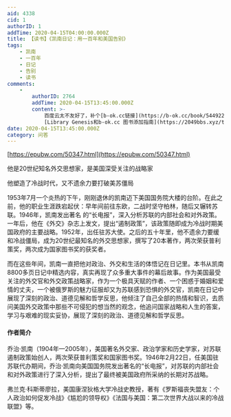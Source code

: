 ```yaml
---
aid: 4338
cid: 1
authorID: 1
addTime: 2020-04-15T04:00:00.000Z
title: 【读书】《凯南日记：用一百年和美国告别》
tags:
    - 凯南
    - 一百年
    - 日记
    - 告别
    - 读书
comments:
    -
        authorID: 2764
        addTime: 2020-04-15T13:45:00.000Z
        content: >-
            百度云太不友好了，补个[b-ok.cc链接](https://b-ok.cc/book/5449221/a1b365)，强烈建议使用
            [Library Genesis和b-ok.cc 图书添加指南](https://2049bbs.xyz/t/2214)
date: 2020-04-15T13:45:00.000Z
category: 问答
---
```


[https://epubw.com/50347.html](https://epubw.com/50347.html)

他是20世纪知名外交思想家，是美国深受关注的战略家

他塑造了冷战时代，又不遗余力要打破美苏僵局

1953年7月一个炎热的下午，刚刚退休的凯南迈下美国国务院大楼的台阶。在此之前，他的职业生涯跌宕起伏：早年间前往东欧，二战时坚守柏林，随后又辗转苏联。1946年，凯南发出著名 的“长电报”，深入分析苏联的内部社会和对外政策。一年后，他在《外交》杂志上发文，提出“遏制政策”，该政策随即成为冷战时期美国政府的主要战略。1952年，出任驻苏大使。之后的五十年里，他不遗余力要缓和冷战僵局，成为20世纪最知名的外交思想家，撰写了20本著作，两次荣获普利策奖，两次成为国家图书奖的获奖者。

而在这些年间，凯南一直把他对政治、外交和生活的体悟记在日记里。本书从凯南8800多页日记中精选内容，真实再现了众多重大事件的幕后故事。作为美国最受关注的外交官和外交政策战略家，作为一个极具天赋的作者、一个困惑于婚姻和爱情的丈夫，一个被俄罗斯的魅力征服却又为苏联感到恐惧的外交官，凯南在日记中展现了深刻的政治、道德见解和哲学反思，他倾注了自己全部的热情和智识，去质问美国外交政策中那些不可侵犯的想当然的观念，他追问国家战略和人生的答案，学习与艰难的现实妥协，展现了深刻的政治、道德见解和哲学反思。

#### [](#%E4%BD%9C%E8%80%85%E7%AE%80%E4%BB%8B)作者简介

乔治·凯南（1904年—2005年），美国著名外交家、政治学家和历史学家，对苏联遏制政策始创人，两次荣获普利策奖和国家图书奖。1946年2月22日，任美国驻苏联代办期间，乔治·凯南向美国国务院发出著名的“长电报”，对苏联的内部社会和对外政策进行了深入分析，提出了最终被美国政府所采纳的长期对苏战略。

弗兰克·科斯蒂廖拉，美国康涅狄格大学冷战史教授，著有《罗斯福丧失盟友：个人政治如何促发冷战》《尴尬的领导权》《法国与美国：第二次世界大战以来的冷战联盟》等。

